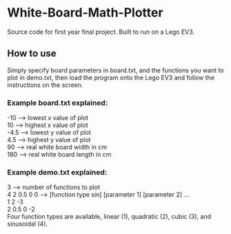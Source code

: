 # White-Board-Math-Plotter
Source code for first year final project. Built to run on a Lego EV3.

## How to use
Simply specify board parameters in board.txt, and the functions you want to plot in demo.txt, then load the program onto the Lego EV3 and follow the instructions on the screen.  
### Example board.txt explained:  
-10  --> lowest x value of plot  
10   --> highest x value of plot  
-4.5 --> lowest y value of plot  
4.5  --> highest y value of plot  
90   --> real white board width in cm  
180  --> real white board length in cm  
### Example demo.txt explained:  
3            --> number of functions to plot  
4 2 0.5 0 0  --> [function type sin] [parameter 1] [parameter 2] ...  
1 2 -3  
2 0.5 0 -2   
Four function types are available, linear (1), quadratic (2), cubic (3), and sinusoidal (4).

